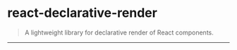 # react-declarative-render
> A lightweight library for declarative render of React components.

---
